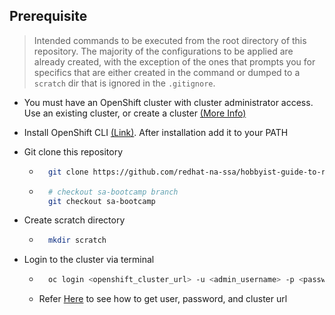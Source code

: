 ## Prerequisite

> Intended commands to be executed from the root directory of this repository. The majority of the configurations to be applied are already created, with the exception of the ones that prompts you for specifics that are either created in the command or dumped to a `scratch` dir that is ignored in the `.gitignore`.

- You must have an OpenShift cluster with cluster administrator access. Use an existing cluster, or create a cluster [(More Info)](/docs/info-create-openshift-cluster.md)
- Install OpenShift CLI [(Link)](https://docs.openshift.com/container-platform/4.16/cli_reference/openshift_cli/getting-started-cli.html). After installation add it to your PATH
- Git clone this repository
  - ```sh
      git clone https://github.com/redhat-na-ssa/hobbyist-guide-to-rhoai.git
    ```
  - ```sh
      # checkout sa-bootcamp branch
      git checkout sa-bootcamp
    ```
- Create scratch directory

  - ```sh
      mkdir scratch
    ```

- Login to the cluster via terminal
  - ```sh
      oc login <openshift_cluster_url> -u <admin_username> -p <password>
    ```
  - Refer [Here](/docs/info-create-openshift-cluster.md#get-cluster-url-and-admin-username-and-password) to see how to get user, password, and cluster url
